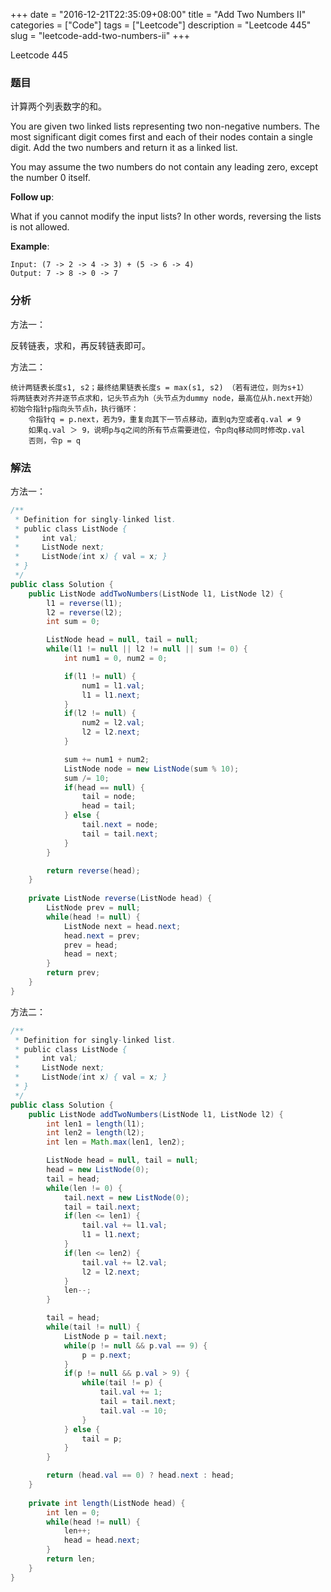+++
date = "2016-12-21T22:35:09+08:00"
title = "Add Two Numbers II"
categories = ["Code"]
tags = ["Leetcode"]
description = "Leetcode 445"
slug = "leetcode-add-two-numbers-ii"
+++


Leetcode 445

### 题目

计算两个列表数字的和。

You are given two linked lists representing two non-negative numbers. The most significant digit comes first and each of their nodes contain a single digit. Add the two numbers and return it as a linked list.

You may assume the two numbers do not contain any leading zero, except the number 0 itself.

__Follow up__:

What if you cannot modify the input lists? In other words, reversing the lists is not allowed.

__Example__:

```
Input: (7 -> 2 -> 4 -> 3) + (5 -> 6 -> 4)
Output: 7 -> 8 -> 0 -> 7
```

### 分析

方法一：

反转链表，求和，再反转链表即可。

方法二：

```
统计两链表长度s1, s2；最终结果链表长度s = max(s1, s2) （若有进位，则为s+1）
将两链表对齐并逐节点求和，记头节点为h（头节点为dummy node，最高位从h.next开始）
初始令指针p指向头节点h，执行循环：
    令指针q = p.next，若为9，重复向其下一节点移动，直到q为空或者q.val ≠ 9    
    如果q.val ＞ 9，说明p与q之间的所有节点需要进位，令p向q移动同时修改p.val
    否则，令p = q
```

### 解法

方法一：

```java
/**
 * Definition for singly-linked list.
 * public class ListNode {
 *     int val;
 *     ListNode next;
 *     ListNode(int x) { val = x; }
 * }
 */
public class Solution {
    public ListNode addTwoNumbers(ListNode l1, ListNode l2) {
        l1 = reverse(l1);
        l2 = reverse(l2);
        int sum = 0;

        ListNode head = null, tail = null;
        while(l1 != null || l2 != null || sum != 0) {
            int num1 = 0, num2 = 0;

            if(l1 != null) {
                num1 = l1.val;
                l1 = l1.next;
            }
            if(l2 != null) {
                num2 = l2.val;
                l2 = l2.next;
            }

            sum += num1 + num2;
            ListNode node = new ListNode(sum % 10);
            sum /= 10;
            if(head == null) {
                tail = node;
                head = tail;
            } else {
                tail.next = node;
                tail = tail.next;
            }
        }

        return reverse(head);
    }
    
    private ListNode reverse(ListNode head) {
        ListNode prev = null;
        while(head != null) {
            ListNode next = head.next;
            head.next = prev;
            prev = head;
            head = next;
        }
        return prev;
    }
}
```

方法二：

```java
/**
 * Definition for singly-linked list.
 * public class ListNode {
 *     int val;
 *     ListNode next;
 *     ListNode(int x) { val = x; }
 * }
 */
public class Solution {
    public ListNode addTwoNumbers(ListNode l1, ListNode l2) {
        int len1 = length(l1);
        int len2 = length(l2);
        int len = Math.max(len1, len2);

        ListNode head = null, tail = null;
        head = new ListNode(0);
        tail = head;
        while(len != 0) {
            tail.next = new ListNode(0);
            tail = tail.next;
            if(len <= len1) {
                tail.val += l1.val;
                l1 = l1.next;
            }
            if(len <= len2) {
                tail.val += l2.val;
                l2 = l2.next;
            }
            len--;
        }

        tail = head;
        while(tail != null) {
            ListNode p = tail.next;
            while(p != null && p.val == 9) {
                p = p.next;
            }
            if(p != null && p.val > 9) {
                while(tail != p) {
                    tail.val += 1;
                    tail = tail.next;
                    tail.val -= 10;
                }
            } else {
                tail = p;
            }
        }

        return (head.val == 0) ? head.next : head;
    }
    
    private int length(ListNode head) {
        int len = 0;
        while(head != null) {
            len++;
            head = head.next;
        }
        return len;
    }
}
```